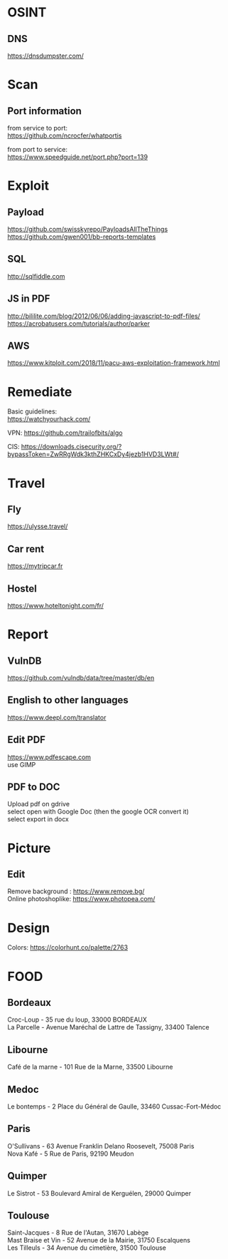 # OSINT
## DNS
https://dnsdumpster.com/

# Scan

## Port information
from service to port:  
https://github.com/ncrocfer/whatportis

from port to service:  
https://www.speedguide.net/port.php?port=139

# Exploit
## Payload
https://github.com/swisskyrepo/PayloadsAllTheThings  
https://github.com/gwen001/bb-reports-templates  

## SQL
http://sqlfiddle.com  

## JS in PDF
http://bililite.com/blog/2012/06/06/adding-javascript-to-pdf-files/  
https://acrobatusers.com/tutorials/author/parker

## AWS
https://www.kitploit.com/2018/11/pacu-aws-exploitation-framework.html

# Remediate
Basic guidelines:   
https://watchyourhack.com/  

VPN: https://github.com/trailofbits/algo  
  
CIS: https://downloads.cisecurity.org/?bypassToken=ZwRRgWdk3kthZHKCxDy4jezb1HVD3LWt#/  

# Travel
## Fly
https://ulysse.travel/  

## Car rent
https://mytripcar.fr  

## Hostel
https://www.hoteltonight.com/fr/  

# Report
## VulnDB
https://github.com/vulndb/data/tree/master/db/en

## English to other languages
https://www.deepl.com/translator

## Edit PDF
https://www.pdfescape.com  
use GIMP  

## PDF to DOC
Upload pdf on gdrive  
select open with Google Doc (then the google OCR convert it)  
select export in docx  

# Picture
## Edit
Remove background : https://www.remove.bg/  
Online photoshoplike: https://www.photopea.com/  

# Design
Colors: https://colorhunt.co/palette/2763  

# FOOD

## Bordeaux
Croc-Loup - 35 rue du loup, 33000 BORDEAUX  
La Parcelle - Avenue Maréchal de Lattre de Tassigny, 33400 Talence  

## Libourne
Café de la marne - 101 Rue de la Marne, 33500 Libourne  

## Medoc
Le bontemps - 2 Place du Général de Gaulle, 33460 Cussac-Fort-Médoc  

## Paris
O'Sullivans - 63 Avenue Franklin Delano Roosevelt, 75008 Paris  
Nova Kafé - 5 Rue de Paris, 92190 Meudon  

## Quimper
Le Sistrot - 53 Boulevard Amiral de Kerguélen, 29000 Quimper  

## Toulouse
Saint-Jacques - 8 Rue de l'Autan, 31670 Labège  
Mast Braise et Vin - 52 Avenue de la Mairie, 31750 Escalquens  
Les Tilleuls - 34 Avenue du cimetière, 31500 Toulouse  
